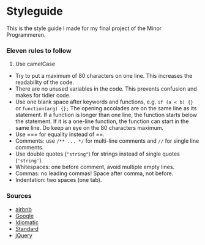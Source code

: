 # Styleguide
This is the style guide I made for my final project of the Minor Programmeren.

### Eleven rules to follow
1. Use camelCase
* Try to put a maximum of 80 characters on one line. This increases the readability
of the code.
* There are no unused variables in the code. This prevents confusion and makes for
tidier code.
* Use one blank space after keywords and functions, e.g. `if (a < b) {}` or
  `function(arg) {};` The opening accolades are on the same line as its statement. If
    a function is longer than one line, the function starts below the statement.
    If it is a one-line function, the function can start in the same line. Do
    keep an eye on the 80 characters maximum.
* Use === for equality instead of ==.
* Comments: use `/** ... */` for multi-line comments and `//` for single line comments.
* Use double quotes (`"string"`) for strings instead of single quotes (`'string'`).
* Whitespaces: one before comment, avoid multiple empty lines.
* Commas: no leading commas! Space after comma, not before.
* Indentation: two spaces (one tab).

### Sources
* [airbnb](https://github.com/airbnb/javascript)
* [Google](https://google.github.io/styleguide/jsguide.html)
* [Idiomatic](https://github.com/rwaldron/idiomatic.js/)
* [Standard](https://github.com/standard/standard)
* [jQuery](https://contribute.jquery.org/style-guide/js/)
